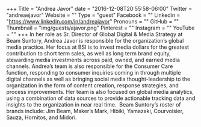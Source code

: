 +++
Title = "Andrea Javor"
date = "2016-12-08T20:55:58-06:00"
Twitter = "andreaejavor"
Website = ""
Type = "guest"
Facebook = ""
Linkedin = "https://www.linkedin.com/in/andreajavor"
Pronouns = ""
GitHub = ""
Thumbnail = "img/guests/ajavor.png"
Pinterest = ""
Instagram = ""
YouTube = ""
+++
In her role as Sr. Director of Global Digital &amp; Media Strategy at Beam Suntory, Andrea Javor is responsible for the organization’s global media practice.  Her focus at BSI is to invest media dollars for the greatest contribution to short term sales, as well as long term brand equity, stewarding media investments across paid, owned, and earned media channels.  Andrea’s team is also responsible for the Consumer Care function, responding to consumer inquiries coming in through multiple digital channels as well as bringing social media thought-leadership to the organization in the form of content creation, response strategies, and process improvements.  Her team is also focused on global media analytics, using a combination of data sources to provide actionable tracking data and insights to the organization in near real time.  Beam Suntory’s roster of brands include: Jim Beam, Maker’s Mark, Hibiki, Yamazaki, Courvoisier, Sauza, Hornitos, and Midori.
